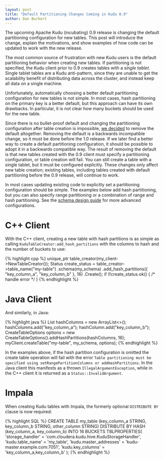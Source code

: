 ```yaml
---
layout: post
title: "Default Partitioning Changes Coming in Kudu 0.9"
author: Dan Burkert
---
```


The upcoming Apache Kudu (incubating) 0.9 release is changing the default
partitioning configuration for new tables. This post will introduce the change,
explain the motivations, and show examples of how code can be updated to work
with the new release.

<!--more-->

The most common source of frustration with new Kudu users is the default
partitioning behavior when creating new tables. If partitioning is not
specified, the Kudu client prior to 0.9 creates tables with a _single tablet_.
Single tablet tables are a Kudu anti-pattern, since they are unable to get the
scalability benefit of distributing data across the cluster, and instead keep
all data on a single machine.

Unfortunately, automatically choosing a better default partitioning
configuration for new tables is not simple. In most cases, hash partitioning on
the primary key is a better default, but this approach can have its own
drawbacks. In particular, it is not clear how many buckets should be used for
the new table.

Since there is no bullet-proof default and changing the partitioning
configuration after table creation is impossible, [we
decided](https://lists.apache.org/thread.html/ca8972620839109334493424a1022fc08c77c315d9d623f5caaa815f@1463699013@%3Cuser.kudu.apache.org%3E)
to remove the default altogether. Removing the default is a backwards
incompatible change, so it must be done before the 1.0 release. If we later find
a better way to create a default partitioning configuration, it should be
possible to adopt it in a backwards compatible way. The result of removing the
default is that new tables created with the 0.9 client must specify a
partitioning configuration, or table creation will fail. You can still create a
table with a single tablet, but it must be configured explicitly. These changes
only affect new table creation; existing tables, including tables created with
default partitioning before the 0.9 release, will continue to work.

In most cases updating existing code to explicitly set a partitioning
configuration should be simple. The examples below add hash partitioning, but
you can also specify range partitioning or a combination of range and hash
partitioning. See the [schema design
guide](http://kudu.apache.org/docs/schema_design.html#data-distribution) for more
advanced configurations.

C++ Client
==========

With the C++ client, creating a new table with hash partitions is as simple as
calling `KuduTableCreator:add_hash_partitions` with the columns to hash and the
number of buckets to use:

{% highlight cpp %}
unique_ptr<KuduTableCreator> table_creator(my_client->NewTableCreator());
Status create_status = table_creator->table_name("my-table")
                                     .schema(my_schema)
                                     .add_hash_partitions({ "key_column_a", "key_column_b" }, 16)
                                     .Create();
if (!create_status.ok() { /* handle error */ }
{% endhighlight %}

Java Client
===========

And similarly, in Java:

{% highlight java %}
List<String> hashColumns = new ArrayList<>();
hashColumns.add("key_column_a");
hashColumn.add("key_column_b");
CreateTableOptions options = new CreateTableOptions().addHashPartitions(hashColumns, 16);
myClient.createTable("my-table", my_schema, options);
{% endhighlight %}

In the examples above, if the hash partition configuration is omitted the create
table operation will fail with the error `Table partitioning must be specified
using setRangePartitionColumns or addHashPartitions`. In the Java client this
manifests as a thrown `IllegalArgumentException`, while in the C++ client it is
returned as a `Status::InvalidArgument`.

Impala
======

When creating Kudu tables with Impala, the formerly optional `DISTRIBUTE BY`
clause is now required:

{% highlight SQL %}
CREATE TABLE my_table (key_column_a STRING, key_column_b STRING, other_column STRING)
DISTRIBUTE BY HASH (key_column_a, key_column_b) INTO 16 BUCKETS
TBLPROPERTIES(
    'storage_handler' = 'com.cloudera.kudu.hive.KuduStorageHandler',
    'kudu.table_name' = 'my_table',
    'kudu.master_addresses' = 'kudu-master.example.com:7051',
    'kudu.key_columns' = 'key_column_a,key_column_b'
);
{% endhighlight %}
